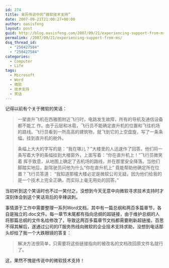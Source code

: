 ```yaml
---
id: 274
title: 亲历传说中的“微软技术支持”
date: 2007-09-21T21:00:27+00:00
author: oasisfeng
layout: post
guid: http://blog.oasisfeng.com/2007/09/21/experiencing-support-from-ms/
permalink: /2007/09/21/experiencing-support-from-ms/
dsq_thread_id:
  - "250427584"
  - "250427584"
categories:
  - Computer
  - Life
tags:
  - Microsoft
  - Word
  - 微软
  - 技术支持
  - 笑话
---
```

记得以前有个关于微软的笑话：

> 一架直升飞机在西雅图附近飞行时，电路发生故障，所有的导航及通信设备都不能工 作。由于云层和冰雹，飞行员不能确定直升机的位置和飞往机场的路线。飞行员看到一所高高的建筑物，就飞到它的上空盘旋，写了一条条幅，挂到直升机的舱外。
> 
> 条幅上大大的字写的是：“我在哪儿？”大楼里的人迅速作了回答。他们将一条写着大字的条幅挂到大楼窗外，上面写着：“你在直升机上！”飞行员微笑着 挥手致意，从地图上确定了去机场的路线，并在那里安全降落。当他们脚踏实地后，副驾驶员问他为什么“你在直升机上” 竟能帮助他确定所在位置？飞行员答道： “我知道那幢大楼必定是微软公司无疑。因为他们给我的是一个技术上完全正确，而实际上毫无用处的回答。”

当初听到这个笑话时也不过一笑付之，没想到今天无意中向微软寻求技术支持时才深刻体会到这个笑话背后的辛辣讽刺。

事情源于工作中需要整理一系列Word文档，其中有一篇总纲和两百多篇章节，各自是独立的.doc文件。每一章节末尾都有指向总纲的超链接，由于维护总纲的人将那篇总纲的文件名给修改了，导致这两百多篇章节文档都需要刷新超链接。百思不得其解后，遂通过公司的IT服务热线向微软的企业技术支持求助，没想到电话那头却给了我一个大跌眼镜的答复：

> 解决方法很简单，只需要将这些链接指向的被改名的文档改回原文件名就行了。

这，果然不愧是传说中的微软技术支持！